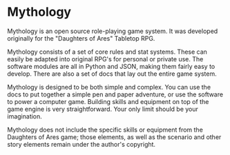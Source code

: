 Mythology
=========

Mythology is an open source role-playing game system. It
was developed originally for the "Daughters of Ares"
Tabletop RPG.

Mythology consists of a set of core rules and stat systems.
These can easily be adapted into original RPG's for personal
or private use. The software modules are all in Python and
JSON, making them fairly easy to develop. There are also
a set of docs that lay out the entire game system.

Mythology is designed to be both simple and complex. You
can use the docs to put together a simple pen and paper
adventure, or use the software to power a computer game.
Building skills and equipment on top of the game engine
is very straightforward. Your only limit should be your
imagination.

Mythology does not include the specific skills or equipment
from the Daughters of Ares game; those elements, as well as
the scenario and other story elements remain under the
author's copyright.
